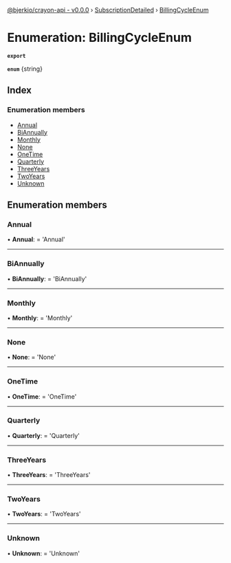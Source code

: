 [@bjerkio/crayon-api - v0.0.0](../README.md) › [SubscriptionDetailed](../modules/subscriptiondetailed.md) › [BillingCycleEnum](subscriptiondetailed.billingcycleenum.md)

# Enumeration: BillingCycleEnum

**`export`** 

**`enum`** {string}

## Index

### Enumeration members

* [Annual](subscriptiondetailed.billingcycleenum.md#annual)
* [BiAnnually](subscriptiondetailed.billingcycleenum.md#biannually)
* [Monthly](subscriptiondetailed.billingcycleenum.md#monthly)
* [None](subscriptiondetailed.billingcycleenum.md#none)
* [OneTime](subscriptiondetailed.billingcycleenum.md#onetime)
* [Quarterly](subscriptiondetailed.billingcycleenum.md#quarterly)
* [ThreeYears](subscriptiondetailed.billingcycleenum.md#threeyears)
* [TwoYears](subscriptiondetailed.billingcycleenum.md#twoyears)
* [Unknown](subscriptiondetailed.billingcycleenum.md#unknown)

## Enumeration members

###  Annual

• **Annual**: =  <any> 'Annual'

___

###  BiAnnually

• **BiAnnually**: =  <any> 'BiAnnually'

___

###  Monthly

• **Monthly**: =  <any> 'Monthly'

___

###  None

• **None**: =  <any> 'None'

___

###  OneTime

• **OneTime**: =  <any> 'OneTime'

___

###  Quarterly

• **Quarterly**: =  <any> 'Quarterly'

___

###  ThreeYears

• **ThreeYears**: =  <any> 'ThreeYears'

___

###  TwoYears

• **TwoYears**: =  <any> 'TwoYears'

___

###  Unknown

• **Unknown**: =  <any> 'Unknown'
